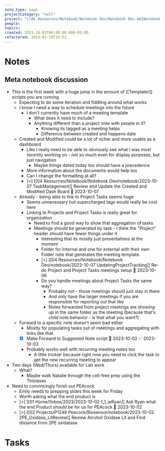 ```yaml
---
note_type: page
projectCategory: "null"
project: "[[04 Resources/Notebook/Notebook Dev/Notebook Dev.md|Notebook Dev]]"
people: 
topics: 
created: 2023-10-02T00:00:00.000-05:00
refactored: 2024-03-29T14:52
---
```

# Notes
## Meta notebook discussion
- This is the first week with a huge jump in the amount of [[Templater]] scripts you are running 
	- Expecting to do some iteration and fiddling around what works
	- I know I need a way to schedule meetings into the future
		- I don't currently have much of a meeting template
			- What does it need to include?
			- Anything different than a project note with people in it?
				- Knowing its tagged as a meeting helps
				- Difference between created and happens date
	- Created and Modified could be a lot of richer and more usable as a dashboard
		- Like I really need to be able to obviously see what I was most recently working on - not so much even for display purposes, but just navigation
			- Maybe things dated today too should have a precedence
		- More information about the documents would help too
		- Can I change the formatting at all?
		- [>] [[04 Resources/Notebook/Notebook Dev/notebook/2023-10-07 TaskManagement]] Review and Update the Created and Modified Dash Board 📅 2023-10-07
	- Already - being able to link to Project Tasks seems huge 
		- Seems unnecessary but supercharged tags would really be cool here
		- Linking to Projects and Project Tasks is really great for organization
			- Need to find a good way to show that aggregation of tasks
			- Meetings should be generated by task - I think the "Project" header should have fewer things under it
				- Interesting that its mostly just presentations at the moment
				- Folder for Internal and one for external with their own Folder note that generates the meeting template.
				- [>] [[04 Resources/Notebook/Notebook Dev/notebook/2023-10-07 UpdatingProjectTracking]] Re-do Project and Project Tasks meetings setup 📅 2023-10-06
				- Do you handle meetings about Project Tasks the same way?
					- Probably not - those meetings should just stay in there
					- And only have the larger meetings if you are responsible for reporting out that like
					- Notes forwarded from project meetings are showing up in the same folder as the meeting (because that's child note behavior - is that what you want?)
	- Forward to a specific note doesn't seem bad either
		- Mostly for populating tasks out of meetings and aggregating with links like that.
		- [x] Make Forward to Suggested Note script 📅 2023-10-02 ✅ 2023-10-03
		- Probably works well with recurring meeting notes too
			- A little trickier because right now you need to click the task to get the new recurring meeting to appear
- Two days (Wed/Thurs) available for Lab work
	- What?
		-  Maybe walk Natalie through the cell-free prep using the Thiolases 
- Need to convincingly finish out PEAcock
	- Emily needs to prepping slides this week for Friday
	- Worth asking what the end product is 
	- [>] [[01 Home/!Inbox/2023/2023-10-02 1_1_wRyan]] Ask Ryan what the end Product should be for us for PEAcock 📅 2023-10-02 
	- [>] [[02 Projects/P1248 Peacock/Biosensor/notebook/2023-10-02 2PE_Oxidase_LitReview]] Review Alcohol Oxidase Lit and Find distance from 2PE oxidatase 

# Tasks
